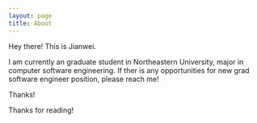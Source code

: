 ```yaml
---
layout: page
title: About
---
```


<p class="message">
  Hey there! This is Jianwei.  
  
  I am currently an graduate student in Northeastern University, major in computer software engineering. If ther is any opportunities for new grad software engineer position, please reach me! 
  
  Thanks! 
</p>

Thanks for reading!
